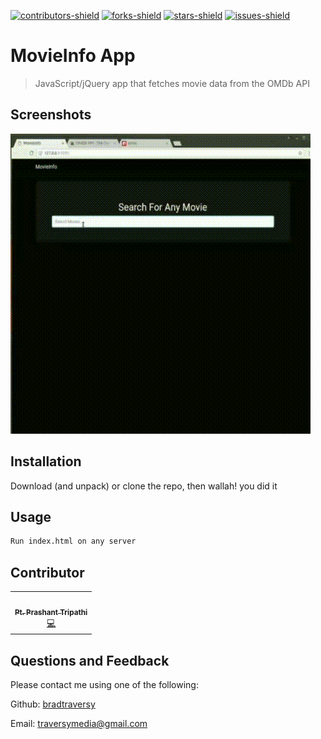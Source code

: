   [![contributors-shield](https://img.shields.io/github/contributors/bradtraversy/movieinfo.svg?style=flat-square)](https://github.com/bradtraversy/movieinfo/graphs/contributors)
  [![forks-shield](https://img.shields.io/github/forks/bradtraversy/movieinfo.svg?style=flat-square)](https://github.com/bradtraversy/movieinfo/network/members)
  [![stars-shield](https://img.shields.io/github/stars/bradtraversy/movieinfo.svg?style=flat-square)](https://github.com/bradtraversy/movieinfo/stargazers)
  [![issues-shield](https://img.shields.io/github/issues/bradtraversy/movieinfo.svg?style=flat-square)](https://github.com/bradtraversy/movieinfo/issues)

  # MovieInfo App

 
> JavaScript/jQuery app that fetches movie data from the OMDb API

  ## Screenshots
  <img src="https://raw.githubusercontent.com/PtPrashantTripathi/movieinfo/PtPrashantTripathi-patch/assets/screenshot.gif" alt="MovieInfo App"/>

  ## Installation
  Download (and unpack) or clone the repo, then wallah! you did it

  ## Usage
  
  ```bash
  Run index.html on any server
  ```
  ## Contributor
  

  <table><tr><td align="center"><a href="https://github.com/ptprashanttripathi"><img src="https://avatars2.githubusercontent.com/u/26687933?s=200&v=4" width="100px;" alt=""/><br /><sub><b>Pt. Prashant Tripathi</b></sub></a><br /><a href="https://github.com/bradtraversy/movieinfocommits?author=ptprashanttripathi" title="Code">💻</a></td></tr></table>


  </tr>

</table>

  ## Questions and Feedback
  Please contact me using one of the following:

Github: [bradtraversy](https://gist.github.com/bradtraversy)

  Email: [traversymedia@gmail.com](mailto:traversymedia@gmail.com)
  
